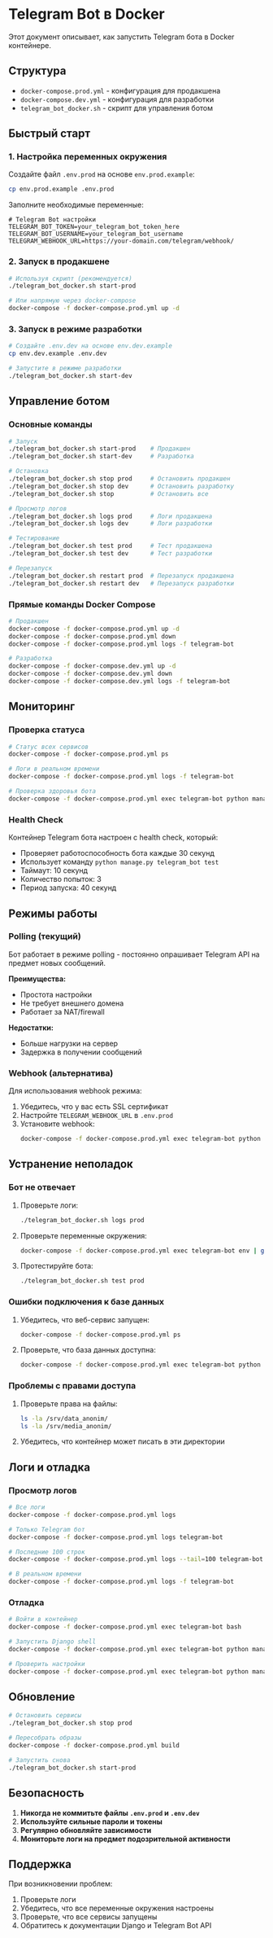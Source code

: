 # Telegram Bot в Docker

Этот документ описывает, как запустить Telegram бота в Docker контейнере.

## Структура

- `docker-compose.prod.yml` - конфигурация для продакшена
- `docker-compose.dev.yml` - конфигурация для разработки
- `telegram_bot_docker.sh` - скрипт для управления ботом

## Быстрый старт

### 1. Настройка переменных окружения

Создайте файл `.env.prod` на основе `env.prod.example`:

```bash
cp env.prod.example .env.prod
```

Заполните необходимые переменные:

```env
# Telegram Bot настройки
TELEGRAM_BOT_TOKEN=your_telegram_bot_token_here
TELEGRAM_BOT_USERNAME=your_telegram_bot_username
TELEGRAM_WEBHOOK_URL=https://your-domain.com/telegram/webhook/
```

### 2. Запуск в продакшене

```bash
# Используя скрипт (рекомендуется)
./telegram_bot_docker.sh start-prod

# Или напрямую через docker-compose
docker-compose -f docker-compose.prod.yml up -d
```

### 3. Запуск в режиме разработки

```bash
# Создайте .env.dev на основе env.dev.example
cp env.dev.example .env.dev

# Запустите в режиме разработки
./telegram_bot_docker.sh start-dev
```

## Управление ботом

### Основные команды

```bash
# Запуск
./telegram_bot_docker.sh start-prod    # Продакшен
./telegram_bot_docker.sh start-dev     # Разработка

# Остановка
./telegram_bot_docker.sh stop prod     # Остановить продакшен
./telegram_bot_docker.sh stop dev      # Остановить разработку
./telegram_bot_docker.sh stop          # Остановить все

# Просмотр логов
./telegram_bot_docker.sh logs prod     # Логи продакшена
./telegram_bot_docker.sh logs dev      # Логи разработки

# Тестирование
./telegram_bot_docker.sh test prod     # Тест продакшена
./telegram_bot_docker.sh test dev      # Тест разработки

# Перезапуск
./telegram_bot_docker.sh restart prod  # Перезапуск продакшена
./telegram_bot_docker.sh restart dev   # Перезапуск разработки
```

### Прямые команды Docker Compose

```bash
# Продакшен
docker-compose -f docker-compose.prod.yml up -d
docker-compose -f docker-compose.prod.yml down
docker-compose -f docker-compose.prod.yml logs -f telegram-bot

# Разработка
docker-compose -f docker-compose.dev.yml up -d
docker-compose -f docker-compose.dev.yml down
docker-compose -f docker-compose.dev.yml logs -f telegram-bot
```

## Мониторинг

### Проверка статуса

```bash
# Статус всех сервисов
docker-compose -f docker-compose.prod.yml ps

# Логи в реальном времени
docker-compose -f docker-compose.prod.yml logs -f telegram-bot

# Проверка здоровья бота
docker-compose -f docker-compose.prod.yml exec telegram-bot python manage.py telegram_bot test
```

### Health Check

Контейнер Telegram бота настроен с health check, который:
- Проверяет работоспособность бота каждые 30 секунд
- Использует команду `python manage.py telegram_bot test`
- Таймаут: 10 секунд
- Количество попыток: 3
- Период запуска: 40 секунд

## Режимы работы

### Polling (текущий)

Бот работает в режиме polling - постоянно опрашивает Telegram API на предмет новых сообщений.

**Преимущества:**
- Простота настройки
- Не требует внешнего домена
- Работает за NAT/firewall

**Недостатки:**
- Больше нагрузки на сервер
- Задержка в получении сообщений

### Webhook (альтернатива)

Для использования webhook режима:

1. Убедитесь, что у вас есть SSL сертификат
2. Настройте `TELEGRAM_WEBHOOK_URL` в `.env.prod`
3. Установите webhook:
   ```bash
   docker-compose -f docker-compose.prod.yml exec telegram-bot python manage.py telegram_bot set-webhook --url https://your-domain.com/telegram/webhook/
   ```

## Устранение неполадок

### Бот не отвечает

1. Проверьте логи:
   ```bash
   ./telegram_bot_docker.sh logs prod
   ```

2. Проверьте переменные окружения:
   ```bash
   docker-compose -f docker-compose.prod.yml exec telegram-bot env | grep TELEGRAM
   ```

3. Протестируйте бота:
   ```bash
   ./telegram_bot_docker.sh test prod
   ```

### Ошибки подключения к базе данных

1. Убедитесь, что веб-сервис запущен:
   ```bash
   docker-compose -f docker-compose.prod.yml ps
   ```

2. Проверьте, что база данных доступна:
   ```bash
   docker-compose -f docker-compose.prod.yml exec telegram-bot python manage.py check
   ```

### Проблемы с правами доступа

1. Проверьте права на файлы:
   ```bash
   ls -la /srv/data_anonim/
   ls -la /srv/media_anonim/
   ```

2. Убедитесь, что контейнер может писать в эти директории

## Логи и отладка

### Просмотр логов

```bash
# Все логи
docker-compose -f docker-compose.prod.yml logs

# Только Telegram бот
docker-compose -f docker-compose.prod.yml logs telegram-bot

# Последние 100 строк
docker-compose -f docker-compose.prod.yml logs --tail=100 telegram-bot

# В реальном времени
docker-compose -f docker-compose.prod.yml logs -f telegram-bot
```

### Отладка

```bash
# Войти в контейнер
docker-compose -f docker-compose.prod.yml exec telegram-bot bash

# Запустить Django shell
docker-compose -f docker-compose.prod.yml exec telegram-bot python manage.py shell

# Проверить настройки
docker-compose -f docker-compose.prod.yml exec telegram-bot python manage.py check
```

## Обновление

```bash
# Остановить сервисы
./telegram_bot_docker.sh stop prod

# Пересобрать образы
docker-compose -f docker-compose.prod.yml build

# Запустить снова
./telegram_bot_docker.sh start-prod
```

## Безопасность

1. **Никогда не коммитьте файлы `.env.prod` и `.env.dev`**
2. **Используйте сильные пароли и токены**
3. **Регулярно обновляйте зависимости**
4. **Мониторьте логи на предмет подозрительной активности**

## Поддержка

При возникновении проблем:

1. Проверьте логи
2. Убедитесь, что все переменные окружения настроены
3. Проверьте, что все сервисы запущены
4. Обратитесь к документации Django и Telegram Bot API
